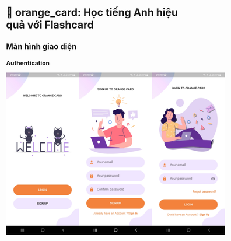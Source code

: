 # 🍊 orange_card: Học tiếng Anh hiệu quả với Flashcard

## Màn hình giao diện

### Authentication

<div style="display: flex;">
  <img src="./public/z5511028307856_b0ab3d0a5d68bfcb43ad41cfa2155a66.jpg" width="200px" alt="Welcome">
  <img src="./public/z5511028304888_b3f6fff493823b8030d86688fa9443a4.jpg" width="200px" alt="Đăng ký">
  <img src="./public/z5511028307656_c7244956a3106a5f979550b6da7f9e00.jpg" width="200px" alt="Đăng nhập">
</div>
